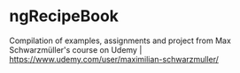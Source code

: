 # ngRecipeBook
Compilation of examples, assignments and project from Max Schwarzmüller's course on Udemy | https://www.udemy.com/user/maximilian-schwarzmuller/
